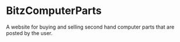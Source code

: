 # BitzComputerParts
A website for buying and selling second hand computer parts that are posted by the user.
